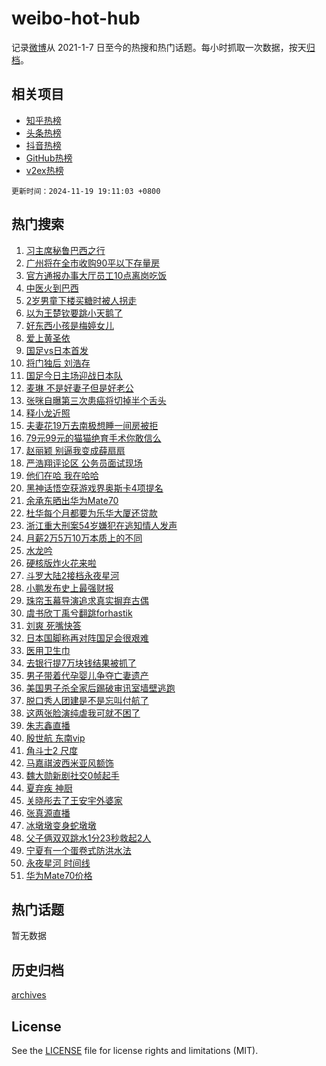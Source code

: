 # weibo-hot-hub

记录[微博](https://www.weibo.com)从 2021-1-7 日至今的热搜和热门话题。每小时抓取一次数据，按天[归档](archives)。

## 相关项目

- [知乎热榜](https://github.com/lonnyzhang423/zhihu-hot-hub)
- [头条热榜](https://github.com/lonnyzhang423/toutiao-hot-hub)
- [抖音热榜](https://github.com/lonnyzhang423/douyin-hot-hub)
- [GitHub热榜](https://github.com/lonnyzhang423/github-hot-hub)
- [v2ex热榜](https://github.com/lonnyzhang423/v2ex-hot-hub)


`更新时间：2024-11-19 19:11:03 +0800`

## 热门搜索

1. [习主席秘鲁巴西之行](https://m.weibo.cn/search?containerid=100103type%3D1%26t%3D10%26q%3D%23%E4%B9%A0%E4%B8%BB%E5%B8%AD%E7%A7%98%E9%B2%81%E5%B7%B4%E8%A5%BF%E4%B9%8B%E8%A1%8C%23&stream_entry_id=51&isnewpage=1&extparam=seat%3D1%26pos%3D0%26cate%3D10103%26stream_entry_id%3D51%26q%3D%2523%25E4%25B9%25A0%25E4%25B8%25BB%25E5%25B8%25AD%25E7%25A7%2598%25E9%25B2%2581%25E5%25B7%25B4%25E8%25A5%25BF%25E4%25B9%258B%25E8%25A1%258C%2523%26filter_type%3Drealtimehot%26dgr%3D0%26c_type%3D51%26display_time%3D1732014662%26pre_seqid%3D173201466271102672762107)
1. [广州将在全市收购90平以下存量房](https://m.weibo.cn/search?containerid=100103type%3D1%26t%3D10%26q%3D%23%E5%B9%BF%E5%B7%9E%E5%B0%86%E5%9C%A8%E5%85%A8%E5%B8%82%E6%94%B6%E8%B4%AD90%E5%B9%B3%E4%BB%A5%E4%B8%8B%E5%AD%98%E9%87%8F%E6%88%BF%23&stream_entry_id=31&isnewpage=1&extparam=seat%3D1%26realpos%3D1%26cate%3D5001%26q%3D%2523%25E5%25B9%25BF%25E5%25B7%259E%25E5%25B0%2586%25E5%259C%25A8%25E5%2585%25A8%25E5%25B8%2582%25E6%2594%25B6%25E8%25B4%25AD90%25E5%25B9%25B3%25E4%25BB%25A5%25E4%25B8%258B%25E5%25AD%2598%25E9%2587%258F%25E6%2588%25BF%2523%26stream_entry_id%3D31%26pos%3D0%26band_rank%3D1%26lcate%3D5001%26flag%3D0%26filter_type%3Drealtimehot%26dgr%3D0%26c_type%3D31%26display_time%3D1732014662%26pre_seqid%3D173201466271102672762107)
1. [官方通报办事大厅员工10点离岗吃饭](https://m.weibo.cn/search?containerid=100103type%3D1%26t%3D10%26q%3D%23%E5%AE%98%E6%96%B9%E9%80%9A%E6%8A%A5%E5%8A%9E%E4%BA%8B%E5%A4%A7%E5%8E%85%E5%91%98%E5%B7%A510%E7%82%B9%E7%A6%BB%E5%B2%97%E5%90%83%E9%A5%AD%23&stream_entry_id=31&isnewpage=1&extparam=seat%3D1%26realpos%3D2%26cate%3D5001%26q%3D%2523%25E5%25AE%2598%25E6%2596%25B9%25E9%2580%259A%25E6%258A%25A5%25E5%258A%259E%25E4%25BA%258B%25E5%25A4%25A7%25E5%258E%2585%25E5%2591%2598%25E5%25B7%25A510%25E7%2582%25B9%25E7%25A6%25BB%25E5%25B2%2597%25E5%2590%2583%25E9%25A5%25AD%2523%26stream_entry_id%3D31%26pos%3D1%26band_rank%3D2%26lcate%3D5001%26flag%3D0%26filter_type%3Drealtimehot%26dgr%3D0%26c_type%3D31%26display_time%3D1732014662%26pre_seqid%3D173201466271102672762107)
1. [中医火到巴西](https://m.weibo.cn/search?containerid=100103type%3D1%26t%3D10%26q%3D%23%E4%B8%AD%E5%8C%BB%E7%81%AB%E5%88%B0%E5%B7%B4%E8%A5%BF%23&stream_entry_id=31&isnewpage=1&extparam=seat%3D1%26realpos%3D3%26cate%3D5001%26q%3D%2523%25E4%25B8%25AD%25E5%258C%25BB%25E7%2581%25AB%25E5%2588%25B0%25E5%25B7%25B4%25E8%25A5%25BF%2523%26stream_entry_id%3D31%26pos%3D2%26band_rank%3D3%26lcate%3D5001%26flag%3D0%26filter_type%3Drealtimehot%26dgr%3D0%26c_type%3D31%26display_time%3D1732014662%26pre_seqid%3D173201466271102672762107)
1. [2岁男童下楼买糖时被人拐走](https://m.weibo.cn/search?containerid=100103type%3D1%26t%3D10%26q%3D%232%E5%B2%81%E7%94%B7%E7%AB%A5%E4%B8%8B%E6%A5%BC%E4%B9%B0%E7%B3%96%E6%97%B6%E8%A2%AB%E4%BA%BA%E6%8B%90%E8%B5%B0%23&stream_entry_id=31&isnewpage=1&extparam=seat%3D1%26realpos%3D4%26cate%3D5001%26q%3D%25232%25E5%25B2%2581%25E7%2594%25B7%25E7%25AB%25A5%25E4%25B8%258B%25E6%25A5%25BC%25E4%25B9%25B0%25E7%25B3%2596%25E6%2597%25B6%25E8%25A2%25AB%25E4%25BA%25BA%25E6%258B%2590%25E8%25B5%25B0%2523%26stream_entry_id%3D31%26pos%3D3%26band_rank%3D4%26lcate%3D5001%26flag%3D2%26filter_type%3Drealtimehot%26dgr%3D0%26c_type%3D31%26display_time%3D1732014662%26pre_seqid%3D173201466271102672762107)
1. [以为王楚钦要跳小天鹅了](https://m.weibo.cn/search?containerid=100103type%3D1%26t%3D10%26q%3D%23%E4%BB%A5%E4%B8%BA%E7%8E%8B%E6%A5%9A%E9%92%A6%E8%A6%81%E8%B7%B3%E5%B0%8F%E5%A4%A9%E9%B9%85%E4%BA%86%23&stream_entry_id=31&isnewpage=1&extparam=seat%3D1%26realpos%3D5%26cate%3D5001%26q%3D%2523%25E4%25BB%25A5%25E4%25B8%25BA%25E7%258E%258B%25E6%25A5%259A%25E9%2592%25A6%25E8%25A6%2581%25E8%25B7%25B3%25E5%25B0%258F%25E5%25A4%25A9%25E9%25B9%2585%25E4%25BA%2586%2523%26stream_entry_id%3D31%26pos%3D4%26band_rank%3D5%26lcate%3D5001%26flag%3D1%26filter_type%3Drealtimehot%26dgr%3D0%26c_type%3D31%26display_time%3D1732014662%26pre_seqid%3D173201466271102672762107)
1. [好东西小孩是梅婷女儿](https://m.weibo.cn/search?containerid=100103type%3D1%26t%3D10%26q%3D%E5%A5%BD%E4%B8%9C%E8%A5%BF%E5%B0%8F%E5%AD%A9%E6%98%AF%E6%A2%85%E5%A9%B7%E5%A5%B3%E5%84%BF&stream_entry_id=31&isnewpage=1&extparam=seat%3D1%26realpos%3D6%26cate%3D5001%26q%3D%25E5%25A5%25BD%25E4%25B8%259C%25E8%25A5%25BF%25E5%25B0%258F%25E5%25AD%25A9%25E6%2598%25AF%25E6%25A2%2585%25E5%25A9%25B7%25E5%25A5%25B3%25E5%2584%25BF%26stream_entry_id%3D31%26pos%3D5%26band_rank%3D6%26lcate%3D5001%26flag%3D1%26filter_type%3Drealtimehot%26dgr%3D0%26c_type%3D31%26display_time%3D1732014662%26pre_seqid%3D173201466271102672762107)
1. [爱上黄圣依](https://m.weibo.cn/search?containerid=100103type%3D1%26t%3D10%26q%3D%E7%88%B1%E4%B8%8A%E9%BB%84%E5%9C%A3%E4%BE%9D&stream_entry_id=31&isnewpage=1&extparam=seat%3D1%26realpos%3D7%26cate%3D5001%26q%3D%25E7%2588%25B1%25E4%25B8%258A%25E9%25BB%2584%25E5%259C%25A3%25E4%25BE%259D%26stream_entry_id%3D31%26pos%3D6%26band_rank%3D7%26lcate%3D5001%26flag%3D0%26filter_type%3Drealtimehot%26dgr%3D0%26c_type%3D31%26display_time%3D1732014662%26pre_seqid%3D173201466271102672762107)
1. [国足vs日本首发](https://m.weibo.cn/search?containerid=100103type%3D1%26t%3D10%26q%3D%23%E5%9B%BD%E8%B6%B3vs%E6%97%A5%E6%9C%AC%E9%A6%96%E5%8F%91%23&stream_entry_id=31&isnewpage=1&extparam=seat%3D1%26realpos%3D8%26cate%3D5001%26q%3D%2523%25E5%259B%25BD%25E8%25B6%25B3vs%25E6%2597%25A5%25E6%259C%25AC%25E9%25A6%2596%25E5%258F%2591%2523%26stream_entry_id%3D31%26pos%3D7%26band_rank%3D8%26lcate%3D5001%26flag%3D1%26filter_type%3Drealtimehot%26dgr%3D0%26c_type%3D31%26display_time%3D1732014662%26pre_seqid%3D173201466271102672762107)
1. [将门独后 刘浩存](https://m.weibo.cn/search?containerid=100103type%3D1%26t%3D10%26q%3D%E5%B0%86%E9%97%A8%E7%8B%AC%E5%90%8E+%E5%88%98%E6%B5%A9%E5%AD%98&stream_entry_id=31&isnewpage=1&extparam=seat%3D1%26realpos%3D9%26cate%3D5001%26q%3D%25E5%25B0%2586%25E9%2597%25A8%25E7%258B%25AC%25E5%2590%258E%2520%25E5%2588%2598%25E6%25B5%25A9%25E5%25AD%2598%26stream_entry_id%3D31%26pos%3D8%26band_rank%3D9%26lcate%3D5001%26flag%3D0%26filter_type%3Drealtimehot%26dgr%3D0%26c_type%3D31%26display_time%3D1732014662%26pre_seqid%3D173201466271102672762107)
1. [国足今日主场迎战日本队](https://m.weibo.cn/search?containerid=100103type%3D1%26t%3D10%26q%3D%23%E5%9B%BD%E8%B6%B3%E4%BB%8A%E6%97%A5%E4%B8%BB%E5%9C%BA%E8%BF%8E%E6%88%98%E6%97%A5%E6%9C%AC%E9%98%9F%23&stream_entry_id=31&isnewpage=1&extparam=seat%3D1%26realpos%3D10%26cate%3D5001%26q%3D%2523%25E5%259B%25BD%25E8%25B6%25B3%25E4%25BB%258A%25E6%2597%25A5%25E4%25B8%25BB%25E5%259C%25BA%25E8%25BF%258E%25E6%2588%2598%25E6%2597%25A5%25E6%259C%25AC%25E9%2598%259F%2523%26stream_entry_id%3D31%26pos%3D9%26band_rank%3D10%26lcate%3D5001%26flag%3D1%26filter_type%3Drealtimehot%26dgr%3D0%26c_type%3D31%26display_time%3D1732014662%26pre_seqid%3D173201466271102672762107)
1. [麦琳 不是好妻子但是好老公](https://m.weibo.cn/search?containerid=100103type%3D1%26t%3D10%26q%3D%E9%BA%A6%E7%90%B3+%E4%B8%8D%E6%98%AF%E5%A5%BD%E5%A6%BB%E5%AD%90%E4%BD%86%E6%98%AF%E5%A5%BD%E8%80%81%E5%85%AC&stream_entry_id=31&isnewpage=1&extparam=seat%3D1%26realpos%3D11%26cate%3D5001%26q%3D%25E9%25BA%25A6%25E7%2590%25B3%2520%25E4%25B8%258D%25E6%2598%25AF%25E5%25A5%25BD%25E5%25A6%25BB%25E5%25AD%2590%25E4%25BD%2586%25E6%2598%25AF%25E5%25A5%25BD%25E8%2580%2581%25E5%2585%25AC%26stream_entry_id%3D31%26pos%3D10%26band_rank%3D11%26lcate%3D5001%26flag%3D1%26filter_type%3Drealtimehot%26dgr%3D0%26c_type%3D31%26display_time%3D1732014662%26pre_seqid%3D173201466271102672762107)
1. [张咪自曝第三次患癌将切掉半个舌头](https://m.weibo.cn/search?containerid=100103type%3D1%26t%3D10%26q%3D%23%E5%BC%A0%E5%92%AA%E8%87%AA%E6%9B%9D%E7%AC%AC%E4%B8%89%E6%AC%A1%E6%82%A3%E7%99%8C%E5%B0%86%E5%88%87%E6%8E%89%E5%8D%8A%E4%B8%AA%E8%88%8C%E5%A4%B4%23&stream_entry_id=31&isnewpage=1&extparam=seat%3D1%26realpos%3D12%26cate%3D5001%26q%3D%2523%25E5%25BC%25A0%25E5%2592%25AA%25E8%2587%25AA%25E6%259B%259D%25E7%25AC%25AC%25E4%25B8%2589%25E6%25AC%25A1%25E6%2582%25A3%25E7%2599%258C%25E5%25B0%2586%25E5%2588%2587%25E6%258E%2589%25E5%258D%258A%25E4%25B8%25AA%25E8%2588%258C%25E5%25A4%25B4%2523%26stream_entry_id%3D31%26pos%3D11%26band_rank%3D12%26lcate%3D5001%26flag%3D1%26filter_type%3Drealtimehot%26dgr%3D0%26c_type%3D31%26display_time%3D1732014662%26pre_seqid%3D173201466271102672762107)
1. [释小龙近照](https://m.weibo.cn/search?containerid=100103type%3D1%26t%3D10%26q%3D%23%E9%87%8A%E5%B0%8F%E9%BE%99%E8%BF%91%E7%85%A7%23&stream_entry_id=31&isnewpage=1&extparam=seat%3D1%26realpos%3D13%26cate%3D5001%26q%3D%2523%25E9%2587%258A%25E5%25B0%258F%25E9%25BE%2599%25E8%25BF%2591%25E7%2585%25A7%2523%26stream_entry_id%3D31%26pos%3D12%26band_rank%3D13%26lcate%3D5001%26flag%3D1%26filter_type%3Drealtimehot%26dgr%3D0%26c_type%3D31%26display_time%3D1732014662%26pre_seqid%3D173201466271102672762107)
1. [夫妻花19万去南极想睡一间房被拒](https://m.weibo.cn/search?containerid=100103type%3D1%26t%3D10%26q%3D%23%E5%A4%AB%E5%A6%BB%E8%8A%B119%E4%B8%87%E5%8E%BB%E5%8D%97%E6%9E%81%E6%83%B3%E7%9D%A1%E4%B8%80%E9%97%B4%E6%88%BF%E8%A2%AB%E6%8B%92%23&stream_entry_id=31&isnewpage=1&extparam=seat%3D1%26realpos%3D14%26cate%3D5001%26q%3D%2523%25E5%25A4%25AB%25E5%25A6%25BB%25E8%258A%25B119%25E4%25B8%2587%25E5%258E%25BB%25E5%258D%2597%25E6%259E%2581%25E6%2583%25B3%25E7%259D%25A1%25E4%25B8%2580%25E9%2597%25B4%25E6%2588%25BF%25E8%25A2%25AB%25E6%258B%2592%2523%26stream_entry_id%3D31%26pos%3D13%26band_rank%3D14%26lcate%3D5001%26flag%3D2%26filter_type%3Drealtimehot%26dgr%3D0%26c_type%3D31%26display_time%3D1732014662%26pre_seqid%3D173201466271102672762107)
1. [79元99元的猫猫绝育手术你敢信么](https://m.weibo.cn/search?containerid=100103type%3D1%26t%3D10%26q%3D%2379%E5%85%8399%E5%85%83%E7%9A%84%E7%8C%AB%E7%8C%AB%E7%BB%9D%E8%82%B2%E6%89%8B%E6%9C%AF%E4%BD%A0%E6%95%A2%E4%BF%A1%E4%B9%88%23&stream_entry_id=31&isnewpage=1&extparam=seat%3D1%26realpos%3D15%26cate%3D5001%26q%3D%252379%25E5%2585%258399%25E5%2585%2583%25E7%259A%2584%25E7%258C%25AB%25E7%258C%25AB%25E7%25BB%259D%25E8%2582%25B2%25E6%2589%258B%25E6%259C%25AF%25E4%25BD%25A0%25E6%2595%25A2%25E4%25BF%25A1%25E4%25B9%2588%2523%26stream_entry_id%3D31%26pos%3D14%26band_rank%3D15%26lcate%3D5001%26flag%3D1%26filter_type%3Drealtimehot%26dgr%3D0%26c_type%3D31%26display_time%3D1732014662%26pre_seqid%3D173201466271102672762107)
1. [赵丽颖 别逼我变成薛扇扇](https://m.weibo.cn/search?containerid=100103type%3D1%26t%3D10%26q%3D%E8%B5%B5%E4%B8%BD%E9%A2%96+%E5%88%AB%E9%80%BC%E6%88%91%E5%8F%98%E6%88%90%E8%96%9B%E6%89%87%E6%89%87&stream_entry_id=31&isnewpage=1&extparam=seat%3D1%26realpos%3D16%26cate%3D5001%26q%3D%25E8%25B5%25B5%25E4%25B8%25BD%25E9%25A2%2596%2520%25E5%2588%25AB%25E9%2580%25BC%25E6%2588%2591%25E5%258F%2598%25E6%2588%2590%25E8%2596%259B%25E6%2589%2587%25E6%2589%2587%26stream_entry_id%3D31%26pos%3D15%26band_rank%3D16%26lcate%3D5001%26flag%3D2%26filter_type%3Drealtimehot%26dgr%3D0%26c_type%3D31%26display_time%3D1732014662%26pre_seqid%3D173201466271102672762107)
1. [严浩翔评论区 公务员面试现场](https://m.weibo.cn/search?containerid=100103type%3D1%26t%3D10%26q%3D%E4%B8%A5%E6%B5%A9%E7%BF%94%E8%AF%84%E8%AE%BA%E5%8C%BA+%E5%85%AC%E5%8A%A1%E5%91%98%E9%9D%A2%E8%AF%95%E7%8E%B0%E5%9C%BA&stream_entry_id=31&isnewpage=1&extparam=seat%3D1%26realpos%3D17%26cate%3D5001%26q%3D%25E4%25B8%25A5%25E6%25B5%25A9%25E7%25BF%2594%25E8%25AF%2584%25E8%25AE%25BA%25E5%258C%25BA%2520%25E5%2585%25AC%25E5%258A%25A1%25E5%2591%2598%25E9%259D%25A2%25E8%25AF%2595%25E7%258E%25B0%25E5%259C%25BA%26stream_entry_id%3D31%26pos%3D16%26band_rank%3D17%26lcate%3D5001%26flag%3D1%26filter_type%3Drealtimehot%26dgr%3D0%26c_type%3D31%26display_time%3D1732014662%26pre_seqid%3D173201466271102672762107)
1. [他们在哈 我在哈哈](https://m.weibo.cn/search?containerid=100103type%3D1%26t%3D10%26q%3D%E4%BB%96%E4%BB%AC%E5%9C%A8%E5%93%88+%E6%88%91%E5%9C%A8%E5%93%88%E5%93%88&stream_entry_id=31&isnewpage=1&extparam=seat%3D1%26realpos%3D18%26cate%3D5001%26q%3D%25E4%25BB%2596%25E4%25BB%25AC%25E5%259C%25A8%25E5%2593%2588%2520%25E6%2588%2591%25E5%259C%25A8%25E5%2593%2588%25E5%2593%2588%26stream_entry_id%3D31%26pos%3D17%26band_rank%3D18%26lcate%3D5001%26flag%3D1%26filter_type%3Drealtimehot%26dgr%3D0%26c_type%3D31%26display_time%3D1732014662%26pre_seqid%3D173201466271102672762107)
1. [黑神话悟空获游戏界奥斯卡4项提名](https://m.weibo.cn/search?containerid=100103type%3D1%26t%3D10%26q%3D%23%E9%BB%91%E7%A5%9E%E8%AF%9D%E6%82%9F%E7%A9%BA%E8%8E%B7%E6%B8%B8%E6%88%8F%E7%95%8C%E5%A5%A5%E6%96%AF%E5%8D%A14%E9%A1%B9%E6%8F%90%E5%90%8D%23&stream_entry_id=31&isnewpage=1&extparam=seat%3D1%26realpos%3D19%26cate%3D5001%26q%3D%2523%25E9%25BB%2591%25E7%25A5%259E%25E8%25AF%259D%25E6%2582%259F%25E7%25A9%25BA%25E8%258E%25B7%25E6%25B8%25B8%25E6%2588%258F%25E7%2595%258C%25E5%25A5%25A5%25E6%2596%25AF%25E5%258D%25A14%25E9%25A1%25B9%25E6%258F%2590%25E5%2590%258D%2523%26stream_entry_id%3D31%26pos%3D18%26band_rank%3D19%26lcate%3D5001%26flag%3D1%26filter_type%3Drealtimehot%26dgr%3D0%26c_type%3D31%26display_time%3D1732014662%26pre_seqid%3D173201466271102672762107)
1. [余承东晒出华为Mate70](https://m.weibo.cn/search?containerid=100103type%3D1%26t%3D10%26q%3D%23%E4%BD%99%E6%89%BF%E4%B8%9C%E6%99%92%E5%87%BA%E5%8D%8E%E4%B8%BAMate70%23&stream_entry_id=31&isnewpage=1&extparam=seat%3D1%26realpos%3D20%26cate%3D5001%26q%3D%2523%25E4%25BD%2599%25E6%2589%25BF%25E4%25B8%259C%25E6%2599%2592%25E5%2587%25BA%25E5%258D%258E%25E4%25B8%25BAMate70%2523%26stream_entry_id%3D31%26pos%3D19%26band_rank%3D20%26lcate%3D5001%26flag%3D1%26filter_type%3Drealtimehot%26dgr%3D0%26c_type%3D31%26display_time%3D1732014662%26pre_seqid%3D173201466271102672762107)
1. [杜华每个月都要为乐华大厦还贷款](https://m.weibo.cn/search?containerid=100103type%3D1%26t%3D10%26q%3D%23%E6%9D%9C%E5%8D%8E%E6%AF%8F%E4%B8%AA%E6%9C%88%E9%83%BD%E8%A6%81%E4%B8%BA%E4%B9%90%E5%8D%8E%E5%A4%A7%E5%8E%A6%E8%BF%98%E8%B4%B7%E6%AC%BE%23&stream_entry_id=31&isnewpage=1&extparam=seat%3D1%26realpos%3D21%26cate%3D5001%26q%3D%2523%25E6%259D%259C%25E5%258D%258E%25E6%25AF%258F%25E4%25B8%25AA%25E6%259C%2588%25E9%2583%25BD%25E8%25A6%2581%25E4%25B8%25BA%25E4%25B9%2590%25E5%258D%258E%25E5%25A4%25A7%25E5%258E%25A6%25E8%25BF%2598%25E8%25B4%25B7%25E6%25AC%25BE%2523%26stream_entry_id%3D31%26pos%3D20%26band_rank%3D21%26lcate%3D5001%26flag%3D1%26filter_type%3Drealtimehot%26dgr%3D0%26c_type%3D31%26display_time%3D1732014662%26pre_seqid%3D173201466271102672762107)
1. [浙江重大刑案54岁嫌犯在逃知情人发声](https://m.weibo.cn/search?containerid=100103type%3D1%26t%3D10%26q%3D%23%E6%B5%99%E6%B1%9F%E9%87%8D%E5%A4%A7%E5%88%91%E6%A1%8854%E5%B2%81%E5%AB%8C%E7%8A%AF%E5%9C%A8%E9%80%83%E7%9F%A5%E6%83%85%E4%BA%BA%E5%8F%91%E5%A3%B0%23&stream_entry_id=31&isnewpage=1&extparam=seat%3D1%26realpos%3D22%26cate%3D5001%26q%3D%2523%25E6%25B5%2599%25E6%25B1%259F%25E9%2587%258D%25E5%25A4%25A7%25E5%2588%2591%25E6%25A1%258854%25E5%25B2%2581%25E5%25AB%258C%25E7%258A%25AF%25E5%259C%25A8%25E9%2580%2583%25E7%259F%25A5%25E6%2583%2585%25E4%25BA%25BA%25E5%258F%2591%25E5%25A3%25B0%2523%26stream_entry_id%3D31%26pos%3D21%26band_rank%3D22%26lcate%3D5001%26flag%3D1%26filter_type%3Drealtimehot%26dgr%3D0%26c_type%3D31%26display_time%3D1732014662%26pre_seqid%3D173201466271102672762107)
1. [月薪2万5万10万本质上的不同](https://m.weibo.cn/search?containerid=100103type%3D1%26t%3D10%26q%3D%E6%9C%88%E8%96%AA2%E4%B8%875%E4%B8%8710%E4%B8%87%E6%9C%AC%E8%B4%A8%E4%B8%8A%E7%9A%84%E4%B8%8D%E5%90%8C&stream_entry_id=31&isnewpage=1&extparam=seat%3D1%26realpos%3D23%26cate%3D5001%26q%3D%25E6%259C%2588%25E8%2596%25AA2%25E4%25B8%25875%25E4%25B8%258710%25E4%25B8%2587%25E6%259C%25AC%25E8%25B4%25A8%25E4%25B8%258A%25E7%259A%2584%25E4%25B8%258D%25E5%2590%258C%26stream_entry_id%3D31%26pos%3D22%26band_rank%3D23%26lcate%3D5001%26flag%3D1%26filter_type%3Drealtimehot%26dgr%3D0%26c_type%3D31%26display_time%3D1732014662%26pre_seqid%3D173201466271102672762107)
1. [水龙吟](https://m.weibo.cn/search?containerid=100103type%3D1%26t%3D10%26q%3D%E6%B0%B4%E9%BE%99%E5%90%9F&stream_entry_id=31&isnewpage=1&extparam=seat%3D1%26realpos%3D24%26cate%3D5001%26q%3D%25E6%25B0%25B4%25E9%25BE%2599%25E5%2590%259F%26stream_entry_id%3D31%26pos%3D23%26band_rank%3D24%26lcate%3D5001%26flag%3D1%26filter_type%3Drealtimehot%26dgr%3D0%26c_type%3D31%26display_time%3D1732014662%26pre_seqid%3D173201466271102672762107)
1. [硬核版炸火花来啦](https://m.weibo.cn/search?containerid=100103type%3D1%26t%3D10%26q%3D%23%E7%A1%AC%E6%A0%B8%E7%89%88%E7%82%B8%E7%81%AB%E8%8A%B1%E6%9D%A5%E5%95%A6%23&stream_entry_id=31&isnewpage=1&extparam=seat%3D1%26realpos%3D25%26cate%3D5001%26q%3D%2523%25E7%25A1%25AC%25E6%25A0%25B8%25E7%2589%2588%25E7%2582%25B8%25E7%2581%25AB%25E8%258A%25B1%25E6%259D%25A5%25E5%2595%25A6%2523%26stream_entry_id%3D31%26pos%3D24%26band_rank%3D25%26lcate%3D5001%26flag%3D0%26filter_type%3Drealtimehot%26dgr%3D0%26c_type%3D31%26display_time%3D1732014662%26pre_seqid%3D173201466271102672762107)
1. [斗罗大陆2接档永夜星河](https://m.weibo.cn/search?containerid=100103type%3D1%26t%3D10%26q%3D%23%E6%96%97%E7%BD%97%E5%A4%A7%E9%99%862%E6%8E%A5%E6%A1%A3%E6%B0%B8%E5%A4%9C%E6%98%9F%E6%B2%B3%23&stream_entry_id=31&isnewpage=1&extparam=seat%3D1%26realpos%3D26%26cate%3D5001%26q%3D%2523%25E6%2596%2597%25E7%25BD%2597%25E5%25A4%25A7%25E9%2599%25862%25E6%258E%25A5%25E6%25A1%25A3%25E6%25B0%25B8%25E5%25A4%259C%25E6%2598%259F%25E6%25B2%25B3%2523%26stream_entry_id%3D31%26pos%3D25%26band_rank%3D26%26lcate%3D5001%26flag%3D1%26filter_type%3Drealtimehot%26dgr%3D0%26c_type%3D31%26display_time%3D1732014662%26pre_seqid%3D173201466271102672762107)
1. [小鹏发布史上最强财报](https://m.weibo.cn/search?containerid=100103type%3D1%26t%3D10%26q%3D%23%E5%B0%8F%E9%B9%8F%E5%8F%91%E5%B8%83%E5%8F%B2%E4%B8%8A%E6%9C%80%E5%BC%BA%E8%B4%A2%E6%8A%A5%23&stream_entry_id=31&isnewpage=1&extparam=seat%3D1%26realpos%3D27%26cate%3D5001%26q%3D%2523%25E5%25B0%258F%25E9%25B9%258F%25E5%258F%2591%25E5%25B8%2583%25E5%258F%25B2%25E4%25B8%258A%25E6%259C%2580%25E5%25BC%25BA%25E8%25B4%25A2%25E6%258A%25A5%2523%26dgr%3D0%26pos%3D26%26lcate%3D5001%26band_rank%3D27%26adid%3D264650%26flag%3D0%26filter_type%3Drealtimehot%26stream_entry_id%3D31%26c_type%3D31%26display_time%3D1732014662%26pre_seqid%3D173201466271102672762107)
1. [珠帘玉幕导演追求真实摒弃古偶](https://m.weibo.cn/search?containerid=100103type%3D1%26t%3D10%26q%3D%23%E7%8F%A0%E5%B8%98%E7%8E%89%E5%B9%95%E5%AF%BC%E6%BC%94%E8%BF%BD%E6%B1%82%E7%9C%9F%E5%AE%9E%E6%91%92%E5%BC%83%E5%8F%A4%E5%81%B6%23&stream_entry_id=31&isnewpage=1&extparam=seat%3D1%26realpos%3D28%26cate%3D5001%26q%3D%2523%25E7%258F%25A0%25E5%25B8%2598%25E7%258E%2589%25E5%25B9%2595%25E5%25AF%25BC%25E6%25BC%2594%25E8%25BF%25BD%25E6%25B1%2582%25E7%259C%259F%25E5%25AE%259E%25E6%2591%2592%25E5%25BC%2583%25E5%258F%25A4%25E5%2581%25B6%2523%26stream_entry_id%3D31%26pos%3D27%26band_rank%3D28%26lcate%3D5001%26flag%3D0%26filter_type%3Drealtimehot%26dgr%3D0%26c_type%3D31%26display_time%3D1732014662%26pre_seqid%3D173201466271102672762107)
1. [虞书欣丁禹兮翻跳forhastik](https://m.weibo.cn/search?containerid=100103type%3D1%26t%3D10%26q%3D%23%E8%99%9E%E4%B9%A6%E6%AC%A3%E4%B8%81%E7%A6%B9%E5%85%AE%E7%BF%BB%E8%B7%B3forhastik%23&stream_entry_id=31&isnewpage=1&extparam=seat%3D1%26realpos%3D29%26cate%3D5001%26q%3D%2523%25E8%2599%259E%25E4%25B9%25A6%25E6%25AC%25A3%25E4%25B8%2581%25E7%25A6%25B9%25E5%2585%25AE%25E7%25BF%25BB%25E8%25B7%25B3forhastik%2523%26stream_entry_id%3D31%26pos%3D28%26band_rank%3D29%26lcate%3D5001%26flag%3D1%26filter_type%3Drealtimehot%26dgr%3D0%26c_type%3D31%26display_time%3D1732014662%26pre_seqid%3D173201466271102672762107)
1. [刘爽 死嘴快答](https://m.weibo.cn/search?containerid=100103type%3D1%26t%3D10%26q%3D%E5%88%98%E7%88%BD+%E6%AD%BB%E5%98%B4%E5%BF%AB%E7%AD%94&stream_entry_id=31&isnewpage=1&extparam=seat%3D1%26realpos%3D30%26cate%3D5001%26q%3D%25E5%2588%2598%25E7%2588%25BD%2520%25E6%25AD%25BB%25E5%2598%25B4%25E5%25BF%25AB%25E7%25AD%2594%26stream_entry_id%3D31%26pos%3D29%26band_rank%3D30%26lcate%3D5001%26flag%3D0%26filter_type%3Drealtimehot%26dgr%3D0%26c_type%3D31%26display_time%3D1732014662%26pre_seqid%3D173201466271102672762107)
1. [日本国脚称再对阵国足会很艰难](https://m.weibo.cn/search?containerid=100103type%3D1%26t%3D10%26q%3D%23%E6%97%A5%E6%9C%AC%E5%9B%BD%E8%84%9A%E7%A7%B0%E5%86%8D%E5%AF%B9%E9%98%B5%E5%9B%BD%E8%B6%B3%E4%BC%9A%E5%BE%88%E8%89%B0%E9%9A%BE%23&stream_entry_id=31&isnewpage=1&extparam=seat%3D1%26realpos%3D31%26cate%3D5001%26q%3D%2523%25E6%2597%25A5%25E6%259C%25AC%25E5%259B%25BD%25E8%2584%259A%25E7%25A7%25B0%25E5%2586%258D%25E5%25AF%25B9%25E9%2598%25B5%25E5%259B%25BD%25E8%25B6%25B3%25E4%25BC%259A%25E5%25BE%2588%25E8%2589%25B0%25E9%259A%25BE%2523%26stream_entry_id%3D31%26pos%3D30%26band_rank%3D31%26lcate%3D5001%26flag%3D1%26filter_type%3Drealtimehot%26dgr%3D0%26c_type%3D31%26display_time%3D1732014662%26pre_seqid%3D173201466271102672762107)
1. [医用卫生巾](https://m.weibo.cn/search?containerid=100103type%3D1%26t%3D10%26q%3D%E5%8C%BB%E7%94%A8%E5%8D%AB%E7%94%9F%E5%B7%BE&stream_entry_id=31&isnewpage=1&extparam=seat%3D1%26realpos%3D32%26cate%3D5001%26q%3D%25E5%258C%25BB%25E7%2594%25A8%25E5%258D%25AB%25E7%2594%259F%25E5%25B7%25BE%26stream_entry_id%3D31%26pos%3D31%26band_rank%3D32%26lcate%3D5001%26flag%3D1%26filter_type%3Drealtimehot%26dgr%3D0%26c_type%3D31%26display_time%3D1732014662%26pre_seqid%3D173201466271102672762107)
1. [去银行提7万块钱结果被抓了](https://m.weibo.cn/search?containerid=100103type%3D1%26t%3D10%26q%3D%23%E5%8E%BB%E9%93%B6%E8%A1%8C%E6%8F%907%E4%B8%87%E5%9D%97%E9%92%B1%E7%BB%93%E6%9E%9C%E8%A2%AB%E6%8A%93%E4%BA%86%23&stream_entry_id=31&isnewpage=1&extparam=seat%3D1%26realpos%3D33%26cate%3D5001%26q%3D%2523%25E5%258E%25BB%25E9%2593%25B6%25E8%25A1%258C%25E6%258F%25907%25E4%25B8%2587%25E5%259D%2597%25E9%2592%25B1%25E7%25BB%2593%25E6%259E%259C%25E8%25A2%25AB%25E6%258A%2593%25E4%25BA%2586%2523%26stream_entry_id%3D31%26pos%3D32%26band_rank%3D33%26lcate%3D5001%26flag%3D0%26filter_type%3Drealtimehot%26dgr%3D0%26c_type%3D31%26display_time%3D1732014662%26pre_seqid%3D173201466271102672762107)
1. [男子带着代孕婴儿争夺亡妻遗产](https://m.weibo.cn/search?containerid=100103type%3D1%26t%3D10%26q%3D%23%E7%94%B7%E5%AD%90%E5%B8%A6%E7%9D%80%E4%BB%A3%E5%AD%95%E5%A9%B4%E5%84%BF%E4%BA%89%E5%A4%BA%E4%BA%A1%E5%A6%BB%E9%81%97%E4%BA%A7%23&stream_entry_id=31&isnewpage=1&extparam=seat%3D1%26realpos%3D34%26cate%3D5001%26q%3D%2523%25E7%2594%25B7%25E5%25AD%2590%25E5%25B8%25A6%25E7%259D%2580%25E4%25BB%25A3%25E5%25AD%2595%25E5%25A9%25B4%25E5%2584%25BF%25E4%25BA%2589%25E5%25A4%25BA%25E4%25BA%25A1%25E5%25A6%25BB%25E9%2581%2597%25E4%25BA%25A7%2523%26stream_entry_id%3D31%26pos%3D33%26band_rank%3D34%26lcate%3D5001%26flag%3D1%26filter_type%3Drealtimehot%26dgr%3D0%26c_type%3D31%26display_time%3D1732014662%26pre_seqid%3D173201466271102672762107)
1. [美国男子杀全家后踢破审讯室墙壁逃跑](https://m.weibo.cn/search?containerid=100103type%3D1%26t%3D10%26q%3D%23%E7%BE%8E%E5%9B%BD%E7%94%B7%E5%AD%90%E6%9D%80%E5%85%A8%E5%AE%B6%E5%90%8E%E8%B8%A2%E7%A0%B4%E5%AE%A1%E8%AE%AF%E5%AE%A4%E5%A2%99%E5%A3%81%E9%80%83%E8%B7%91%23&stream_entry_id=31&isnewpage=1&extparam=seat%3D1%26realpos%3D35%26cate%3D5001%26q%3D%2523%25E7%25BE%258E%25E5%259B%25BD%25E7%2594%25B7%25E5%25AD%2590%25E6%259D%2580%25E5%2585%25A8%25E5%25AE%25B6%25E5%2590%258E%25E8%25B8%25A2%25E7%25A0%25B4%25E5%25AE%25A1%25E8%25AE%25AF%25E5%25AE%25A4%25E5%25A2%2599%25E5%25A3%2581%25E9%2580%2583%25E8%25B7%2591%2523%26stream_entry_id%3D31%26pos%3D34%26band_rank%3D35%26lcate%3D5001%26flag%3D1%26filter_type%3Drealtimehot%26dgr%3D0%26c_type%3D31%26display_time%3D1732014662%26pre_seqid%3D173201466271102672762107)
1. [脱口秀人团建是不是忘叫付航了](https://m.weibo.cn/search?containerid=100103type%3D1%26t%3D10%26q%3D%E8%84%B1%E5%8F%A3%E7%A7%80%E4%BA%BA%E5%9B%A2%E5%BB%BA%E6%98%AF%E4%B8%8D%E6%98%AF%E5%BF%98%E5%8F%AB%E4%BB%98%E8%88%AA%E4%BA%86&stream_entry_id=31&isnewpage=1&extparam=seat%3D1%26realpos%3D36%26cate%3D5001%26q%3D%25E8%2584%25B1%25E5%258F%25A3%25E7%25A7%2580%25E4%25BA%25BA%25E5%259B%25A2%25E5%25BB%25BA%25E6%2598%25AF%25E4%25B8%258D%25E6%2598%25AF%25E5%25BF%2598%25E5%258F%25AB%25E4%25BB%2598%25E8%2588%25AA%25E4%25BA%2586%26stream_entry_id%3D31%26pos%3D35%26band_rank%3D36%26lcate%3D5001%26flag%3D1%26filter_type%3Drealtimehot%26dgr%3D0%26c_type%3D31%26display_time%3D1732014662%26pre_seqid%3D173201466271102672762107)
1. [这两张脸演纯虐我可就不困了](https://m.weibo.cn/search?containerid=100103type%3D1%26t%3D10%26q%3D%E8%BF%99%E4%B8%A4%E5%BC%A0%E8%84%B8%E6%BC%94%E7%BA%AF%E8%99%90%E6%88%91%E5%8F%AF%E5%B0%B1%E4%B8%8D%E5%9B%B0%E4%BA%86&stream_entry_id=31&isnewpage=1&extparam=seat%3D1%26realpos%3D37%26cate%3D5001%26q%3D%25E8%25BF%2599%25E4%25B8%25A4%25E5%25BC%25A0%25E8%2584%25B8%25E6%25BC%2594%25E7%25BA%25AF%25E8%2599%2590%25E6%2588%2591%25E5%258F%25AF%25E5%25B0%25B1%25E4%25B8%258D%25E5%259B%25B0%25E4%25BA%2586%26stream_entry_id%3D31%26pos%3D36%26band_rank%3D37%26lcate%3D5001%26flag%3D1%26filter_type%3Drealtimehot%26dgr%3D0%26c_type%3D31%26display_time%3D1732014662%26pre_seqid%3D173201466271102672762107)
1. [朱志鑫直播](https://m.weibo.cn/search?containerid=100103type%3D1%26t%3D10%26q%3D%E6%9C%B1%E5%BF%97%E9%91%AB%E7%9B%B4%E6%92%AD&stream_entry_id=31&isnewpage=1&extparam=seat%3D1%26realpos%3D38%26cate%3D5001%26q%3D%25E6%259C%25B1%25E5%25BF%2597%25E9%2591%25AB%25E7%259B%25B4%25E6%2592%25AD%26stream_entry_id%3D31%26pos%3D37%26band_rank%3D38%26lcate%3D5001%26flag%3D1%26filter_type%3Drealtimehot%26dgr%3D0%26c_type%3D31%26display_time%3D1732014662%26pre_seqid%3D173201466271102672762107)
1. [殷世航 东南vip](https://m.weibo.cn/search?containerid=100103type%3D1%26t%3D10%26q%3D%E6%AE%B7%E4%B8%96%E8%88%AA+%E4%B8%9C%E5%8D%97vip&stream_entry_id=31&isnewpage=1&extparam=seat%3D1%26realpos%3D39%26cate%3D5001%26q%3D%25E6%25AE%25B7%25E4%25B8%2596%25E8%2588%25AA%2520%25E4%25B8%259C%25E5%258D%2597vip%26stream_entry_id%3D31%26pos%3D38%26band_rank%3D39%26lcate%3D5001%26flag%3D0%26filter_type%3Drealtimehot%26dgr%3D0%26c_type%3D31%26display_time%3D1732014662%26pre_seqid%3D173201466271102672762107)
1. [角斗士2 尺度](https://m.weibo.cn/search?containerid=100103type%3D1%26t%3D10%26q%3D%E8%A7%92%E6%96%97%E5%A3%AB2+%E5%B0%BA%E5%BA%A6&stream_entry_id=31&isnewpage=1&extparam=seat%3D1%26realpos%3D40%26cate%3D5001%26q%3D%25E8%25A7%2592%25E6%2596%2597%25E5%25A3%25AB2%2520%25E5%25B0%25BA%25E5%25BA%25A6%26stream_entry_id%3D31%26pos%3D39%26band_rank%3D40%26lcate%3D5001%26flag%3D1%26filter_type%3Drealtimehot%26dgr%3D0%26c_type%3D31%26display_time%3D1732014662%26pre_seqid%3D173201466271102672762107)
1. [马嘉祺波西米亚风额饰](https://m.weibo.cn/search?containerid=100103type%3D1%26t%3D10%26q%3D%23%E9%A9%AC%E5%98%89%E7%A5%BA%E6%B3%A2%E8%A5%BF%E7%B1%B3%E4%BA%9A%E9%A3%8E%E9%A2%9D%E9%A5%B0%23&stream_entry_id=31&isnewpage=1&extparam=seat%3D1%26realpos%3D41%26cate%3D5001%26q%3D%2523%25E9%25A9%25AC%25E5%2598%2589%25E7%25A5%25BA%25E6%25B3%25A2%25E8%25A5%25BF%25E7%25B1%25B3%25E4%25BA%259A%25E9%25A3%258E%25E9%25A2%259D%25E9%25A5%25B0%2523%26stream_entry_id%3D31%26pos%3D40%26band_rank%3D41%26lcate%3D5001%26flag%3D1%26filter_type%3Drealtimehot%26dgr%3D0%26c_type%3D31%26display_time%3D1732014662%26pre_seqid%3D173201466271102672762107)
1. [魏大勋新剧社交0帧起手](https://m.weibo.cn/search?containerid=100103type%3D1%26t%3D10%26q%3D%E9%AD%8F%E5%A4%A7%E5%8B%8B%E6%96%B0%E5%89%A7%E7%A4%BE%E4%BA%A40%E5%B8%A7%E8%B5%B7%E6%89%8B&stream_entry_id=31&isnewpage=1&extparam=seat%3D1%26realpos%3D42%26cate%3D5001%26q%3D%25E9%25AD%258F%25E5%25A4%25A7%25E5%258B%258B%25E6%2596%25B0%25E5%2589%25A7%25E7%25A4%25BE%25E4%25BA%25A40%25E5%25B8%25A7%25E8%25B5%25B7%25E6%2589%258B%26stream_entry_id%3D31%26pos%3D41%26band_rank%3D42%26lcate%3D5001%26flag%3D1%26filter_type%3Drealtimehot%26dgr%3D0%26c_type%3D31%26display_time%3D1732014662%26pre_seqid%3D173201466271102672762107)
1. [夏弃疾 神厨](https://m.weibo.cn/search?containerid=100103type%3D1%26t%3D10%26q%3D%E5%A4%8F%E5%BC%83%E7%96%BE+%E7%A5%9E%E5%8E%A8&stream_entry_id=31&isnewpage=1&extparam=seat%3D1%26realpos%3D43%26cate%3D5001%26q%3D%25E5%25A4%258F%25E5%25BC%2583%25E7%2596%25BE%2520%25E7%25A5%259E%25E5%258E%25A8%26stream_entry_id%3D31%26pos%3D42%26band_rank%3D43%26lcate%3D5001%26flag%3D1%26filter_type%3Drealtimehot%26dgr%3D0%26c_type%3D31%26display_time%3D1732014662%26pre_seqid%3D173201466271102672762107)
1. [关晓彤去了王安宇外婆家](https://m.weibo.cn/search?containerid=100103type%3D1%26t%3D10%26q%3D%23%E5%85%B3%E6%99%93%E5%BD%A4%E5%8E%BB%E4%BA%86%E7%8E%8B%E5%AE%89%E5%AE%87%E5%A4%96%E5%A9%86%E5%AE%B6%23&stream_entry_id=31&isnewpage=1&extparam=seat%3D1%26realpos%3D44%26cate%3D5001%26q%3D%2523%25E5%2585%25B3%25E6%2599%2593%25E5%25BD%25A4%25E5%258E%25BB%25E4%25BA%2586%25E7%258E%258B%25E5%25AE%2589%25E5%25AE%2587%25E5%25A4%2596%25E5%25A9%2586%25E5%25AE%25B6%2523%26stream_entry_id%3D31%26pos%3D43%26band_rank%3D44%26lcate%3D5001%26flag%3D0%26filter_type%3Drealtimehot%26dgr%3D0%26c_type%3D31%26display_time%3D1732014662%26pre_seqid%3D173201466271102672762107)
1. [张真源直播](https://m.weibo.cn/search?containerid=100103type%3D1%26t%3D10%26q%3D%E5%BC%A0%E7%9C%9F%E6%BA%90%E7%9B%B4%E6%92%AD&stream_entry_id=31&isnewpage=1&extparam=seat%3D1%26realpos%3D45%26cate%3D5001%26q%3D%25E5%25BC%25A0%25E7%259C%259F%25E6%25BA%2590%25E7%259B%25B4%25E6%2592%25AD%26stream_entry_id%3D31%26pos%3D44%26band_rank%3D45%26lcate%3D5001%26flag%3D1%26filter_type%3Drealtimehot%26dgr%3D0%26c_type%3D31%26display_time%3D1732014662%26pre_seqid%3D173201466271102672762107)
1. [冰墩墩变身蛇墩墩](https://m.weibo.cn/search?containerid=100103type%3D1%26t%3D10%26q%3D%23%E5%86%B0%E5%A2%A9%E5%A2%A9%E5%8F%98%E8%BA%AB%E8%9B%87%E5%A2%A9%E5%A2%A9%23&stream_entry_id=31&isnewpage=1&extparam=seat%3D1%26realpos%3D46%26cate%3D5001%26q%3D%2523%25E5%2586%25B0%25E5%25A2%25A9%25E5%25A2%25A9%25E5%258F%2598%25E8%25BA%25AB%25E8%259B%2587%25E5%25A2%25A9%25E5%25A2%25A9%2523%26stream_entry_id%3D31%26pos%3D45%26band_rank%3D46%26lcate%3D5001%26flag%3D0%26filter_type%3Drealtimehot%26dgr%3D0%26c_type%3D31%26display_time%3D1732014662%26pre_seqid%3D173201466271102672762107)
1. [父子俩双双跳水1分23秒救起2人](https://m.weibo.cn/search?containerid=100103type%3D1%26t%3D10%26q%3D%23%E7%88%B6%E5%AD%90%E4%BF%A9%E5%8F%8C%E5%8F%8C%E8%B7%B3%E6%B0%B41%E5%88%8623%E7%A7%92%E6%95%91%E8%B5%B72%E4%BA%BA%23&stream_entry_id=31&isnewpage=1&extparam=seat%3D1%26realpos%3D47%26cate%3D5001%26q%3D%2523%25E7%2588%25B6%25E5%25AD%2590%25E4%25BF%25A9%25E5%258F%258C%25E5%258F%258C%25E8%25B7%25B3%25E6%25B0%25B41%25E5%2588%258623%25E7%25A7%2592%25E6%2595%2591%25E8%25B5%25B72%25E4%25BA%25BA%2523%26stream_entry_id%3D31%26pos%3D46%26band_rank%3D47%26lcate%3D5001%26flag%3D32768%26filter_type%3Drealtimehot%26dgr%3D0%26c_type%3D31%26display_time%3D1732014662%26pre_seqid%3D173201466271102672762107)
1. [宁夏有一个蛋卷式防洪水法](https://m.weibo.cn/search?containerid=100103type%3D1%26t%3D10%26q%3D%23%E5%AE%81%E5%A4%8F%E6%9C%89%E4%B8%80%E4%B8%AA%E8%9B%8B%E5%8D%B7%E5%BC%8F%E9%98%B2%E6%B4%AA%E6%B0%B4%E6%B3%95%23&stream_entry_id=31&isnewpage=1&extparam=seat%3D1%26realpos%3D48%26cate%3D5001%26q%3D%2523%25E5%25AE%2581%25E5%25A4%258F%25E6%259C%2589%25E4%25B8%2580%25E4%25B8%25AA%25E8%259B%258B%25E5%258D%25B7%25E5%25BC%258F%25E9%2598%25B2%25E6%25B4%25AA%25E6%25B0%25B4%25E6%25B3%2595%2523%26stream_entry_id%3D31%26pos%3D47%26band_rank%3D48%26lcate%3D5001%26flag%3D1%26filter_type%3Drealtimehot%26dgr%3D0%26c_type%3D31%26display_time%3D1732014662%26pre_seqid%3D173201466271102672762107)
1. [永夜星河 时间线](https://m.weibo.cn/search?containerid=100103type%3D1%26t%3D10%26q%3D%E6%B0%B8%E5%A4%9C%E6%98%9F%E6%B2%B3+%E6%97%B6%E9%97%B4%E7%BA%BF&stream_entry_id=31&isnewpage=1&extparam=seat%3D1%26realpos%3D49%26cate%3D5001%26q%3D%25E6%25B0%25B8%25E5%25A4%259C%25E6%2598%259F%25E6%25B2%25B3%2520%25E6%2597%25B6%25E9%2597%25B4%25E7%25BA%25BF%26stream_entry_id%3D31%26pos%3D48%26band_rank%3D49%26lcate%3D5001%26flag%3D1%26filter_type%3Drealtimehot%26dgr%3D0%26c_type%3D31%26display_time%3D1732014662%26pre_seqid%3D173201466271102672762107)
1. [华为Mate70价格](https://m.weibo.cn/search?containerid=100103type%3D1%26t%3D10%26q%3D%23%E5%8D%8E%E4%B8%BAMate70%E4%BB%B7%E6%A0%BC%23&stream_entry_id=31&isnewpage=1&extparam=seat%3D1%26realpos%3D50%26cate%3D5001%26q%3D%2523%25E5%258D%258E%25E4%25B8%25BAMate70%25E4%25BB%25B7%25E6%25A0%25BC%2523%26stream_entry_id%3D31%26pos%3D49%26band_rank%3D50%26lcate%3D5001%26flag%3D0%26filter_type%3Drealtimehot%26dgr%3D0%26c_type%3D31%26display_time%3D1732014662%26pre_seqid%3D173201466271102672762107)

## 热门话题

暂无数据

## 历史归档

[archives](archives)

## License

See the [LICENSE](LICENSE) file for license rights and limitations (MIT).
